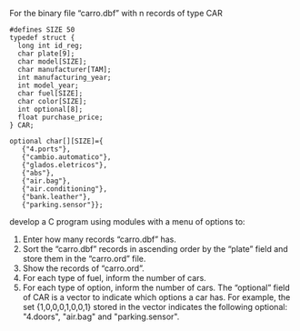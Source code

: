 For the binary file “carro.dbf” with n records of type CAR
~~~text
#defines SIZE 50
typedef struct {
  long int id_reg;
  char plate[9];
  char model[SIZE];
  char manufacturer[TAM];
  int manufacturing_year;
  int model_year;
  char fuel[SIZE];
  char color[SIZE];
  int optional[8];
  float purchase_price;
} CAR;

optional char[][SIZE]={
   {"4.ports"},
   {"cambio.automatico"},
   {"glados.eletricos"},
   {"abs"},
   {"air.bag"},
   {"air.conditioning"},
   {"bank.leather"},
   {"parking.sensor"}};
~~~
develop a C program using modules with a menu of options to:
1. Enter how many records “carro.dbf” has.
2. Sort the “carro.dbf” records in ascending order by the “plate” field and store them in the “carro.ord” file.
3. Show the records of “carro.ord”.
4. For each type of fuel, inform the number of cars.
5. For each type of option, inform the number of cars.
The “optional” field of CAR is a vector to indicate which options a car has. For example, the set {1,0,0,0,1,0,0,1} stored in the vector indicates the following optional: "4.doors", "air.bag" and "parking.sensor".
